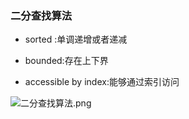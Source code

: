 ### 二分查找算法

- sorted :单调递增或者递减

- bounded:存在上下界

- accessible by index:能够通过索引访问


![二分查找算法.png](https://i.loli.net/2021/06/20/dhZisoLXCz1386r.png)


